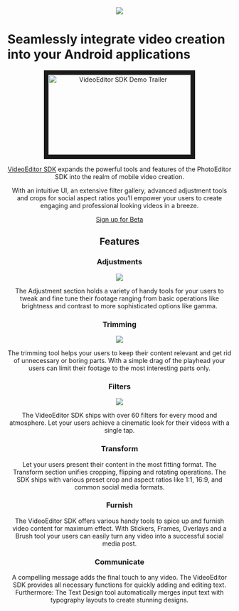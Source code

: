 <center><img src="https://video.photoeditorsdk.com/assets/img/vesdk-logo-s.svg"></center>


# Seamlessly integrate video creation into your Android applications

<a href="https://www.youtube.com/watch?v=FDuwEtBf8N8" target="_blank"><center><img src="https://video.photoeditorsdk.com/assets/img/video-placeholder.gif"
alt="VideoEditor SDK Demo Trailer" width="320" height="180" border="10" /><center></a>

[VideoEditor SDK](https://video.photoeditorsdk.com/) expands the powerful tools and features of the PhotoEditor SDK into the realm of mobile video creation.

With an intuitive UI, an extensive filter gallery, advanced adjustment tools and crops for social aspect ratios you’ll empower your users to create engaging and professional looking videos in a breeze.

[Sign up for Beta](https://photoeditorsdk.us13.list-manage.com/subscribe?u=dc9f652839dbb620d14d6d28d&id=239245b33f)

## Features

### Adjustments

<center><img src="https://video.photoeditorsdk.com/assets/img/feature-adjustments.png"></center>

The Adjustment section holds a variety of handy tools for your users to tweak and fine tune their footage ranging from basic operations like brightness and contrast to more sophisticated options like gamma.

### Trimming
<center><img src="https://video.photoeditorsdk.com/assets/img/feature-trimming.png"></center>

The trimming tool helps your users to keep their content relevant and get rid of unnecessary or boring parts. With a simple drag of the playhead your users can limit their footage to the most interesting parts only.

### Filters
<center><img src="https://video.photoeditorsdk.com/assets/img/feature-filters.png"></center>

The VideoEditor SDK ships with over 60 filters for every mood and atmosphere. Let your users achieve a cinematic look for their videos with a single tap.

### Transform

Let your users present their content in the most fitting format. The Transform section unifies cropping, flipping and rotating operations. The SDK ships with various preset crop and aspect ratios like 1:1, 16:9, and common social media formats.

### Furnish

The VideoEditor SDK offers various handy tools to spice up and furnish video content for maximum effect. With Stickers, Frames, Overlays and a Brush tool your users can easily turn any video into a successful social media post.

### Communicate

A compelling message adds the final touch to any video. The VideoEditor SDK provides all necessary functions for quickly adding and editing text. Furthermore: The Text Design tool automatically merges input text with typography layouts to create stunning designs.
